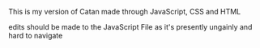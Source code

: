 This is my version of Catan made through JavaScript, CSS and HTML

edits should be made to the JavaScript File as it's presently ungainly and hard to navigate